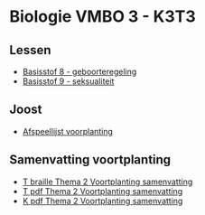 # Biologie VMBO 3 - K3T3

## Lessen

- [Basisstof 8 - geboorteregeling](lessen/bkt3/3A_T2BS8.md)
- [Basisstof 9 - seksualiteit](lessen/bkt3/3A_T2BS9.md)

## Joost
- [Afspeellijst voorplanting](https://youtube.com/playlist?list=PLr1tx9agautGYRFwXjPTb9RPI-Q9j8VzO&si=Bw3I-g_BGJ3mzwbG)

<!--
- [YT B1 Het voortplantingsstel van de man](https://youtu.be/O3WQzcfOFNg?si=jOdoYm-uw6LygmZI)
- [YT B2 Het voortplantingsstel van de vrouw](https://youtu.be/sRgaeigjjDA?si=R5xZnN_JqSjvRMCF)
- [YT B3 reductiedeling](https://www.youtube.com/watch?v=_txMOrnOdsw)
- [YT B4 geslachtskenmerken, hormonen en menstruatiecyclus](https://youtu.be/S0CulfLs2BI?si=SpO7bPMkXz-Zi-X9)
- [YT B5 Bevruchting en embryonale ontwikkeling](https://youtu.be/ioUFdUOHaO8?si=WwSvts2KUpEWPw2N)
- [YT B6 Geboorte en verdere ontwikkeling](https://youtu.be/_hNHioqILmo?si=rQ3H7wBysJ_EUo7P)
- [YT B7 Seksueel overdraagbare aandoeningen](https://youtu.be/T9uizuzK-48?si=K64ue6vcvKlkSWBz)
- [YT B8 Geboorteregeling](https://youtu.be/XG9qEsMbxrc?si=75R23e5LyywSCo0d)
- [YT B9 Seksualiteit](https://youtu.be/XG9qEsMbxrc?si=75R23e5LyywSCo0d)

-->

## Samenvatting voortplanting
- [T braille Thema 2 Voortplanting samenvatting](samenvattingen/tl/T_voortplanting.md)
- [T pdf Thema 2 Voortplanting samenvatting](samenvattingen/tl/T_voortplanting.pdf)
- [K pdf Thema 2 Voortplanting samenvatting](samenvattingen/k/K_voortplanting.pdf)





